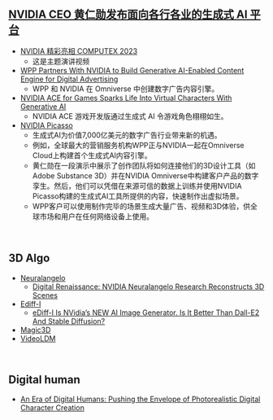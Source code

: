 ## [NVIDIA CEO 黄仁勋发布面向各行各业的生成式 AI 平台](https://blogs.nvidia.cn/2023/05/28/computex-keynote-generative-ai/)
* [NVIDIA 精彩亮相 COMPUTEX 2023](https://www.nvidia.cn/events/computex/)
  * 这是主题演讲视频
* [WPP Partners With NVIDIA to Build Generative AI-Enabled Content Engine for Digital Advertising](https://nvidianews.nvidia.com/news/wpp-partners-with-nvidia-to-build-generative-ai-enabled-content-engine-for-digital-advertising)
  * WPP 和 NVIDIA 在 Omniverse 中创建数字广告内容引擎。
* [NVIDIA ACE for Games Sparks Life Into Virtual Characters With Generative AI](https://nvidianews.nvidia.com/news/nvidia-ace-for-games-sparks-life-into-virtual-characters-with-generative-ai)
  * NVIDIA ACE 游戏开发版通过生成式 AI 令游戏角色栩栩如生。
* [NVIDIA Picasso](https://www.nvidia.com/en-us/gpu-cloud/picasso/)
  * 生成式AI为价值7,000亿美元的数字广告行业带来新的机遇。
  * 例如，全球最大的营销服务机构WPP正与NVIDIA一起在Omniverse Cloud上构建首个生成式AI内容引擎。
  * 黄仁勋在一段演示中展示了创作团队将如何连接他们的3D设计工具（如Adobe Substance 3D）并在NVIDIA Omniverse中构建客户产品的数字孪生。然后，他们可以凭借在来源可信的数据上训练并使用NVIDIA Picasso构建的生成式AI工具所提供的内容，快速制作出虚拟场景。
  * WPP客户可以使用制作完毕的场景生成大量广告、视频和3D体验，供全球市场和用户在任何网络设备上使用。

<br>

## 3D Algo
* [Neuralangelo](https://research.nvidia.com/labs/dir/neuralangelo/)
  * [Digital Renaissance: NVIDIA Neuralangelo Research Reconstructs 3D Scenes](https://blogs.nvidia.com/blog/2023/06/01/neuralangelo-ai-research-3d-reconstruction/)
* [Ediff-I](https://research.nvidia.com/labs/dir/eDiff-I/)
  * [eDiff-I Is NVidia’s NEW AI Image Generator. Is It Better Than Dall-E2 And Stable Diffusion?](https://research.nvidia.com/labs/dir/eDiff-I/)
* [Magic3D](https://research.nvidia.com/labs/dir/magic3d/)
* [VideoLDM](https://research.nvidia.com/labs/toronto-ai/VideoLDM/)

<br>

## Digital human
* [An Era of Digital Humans: Pushing the Envelope of Photorealistic Digital Character Creation](https://developer.nvidia.com/blog/an-era-of-digital-humans-pushing-the-envelope-of-photorealistic-digital-character-creation/)